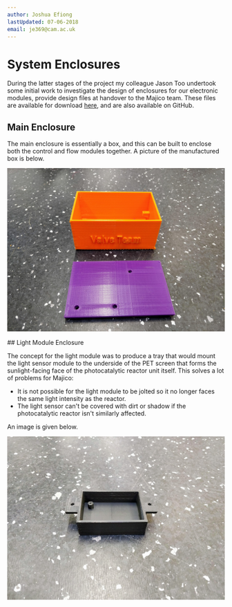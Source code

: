 ```yaml
---
author: Joshua Efiong
lastUpdated: 07-06-2018
email: je369@cam.ac.uk
---
```


# System Enclosures

During the latter stages of the project my colleague Jason Too undertook some initial work to investigate the design of enclosures for our electronic modules, provide design files at handover to the Majico team. These files are available for download [here](/resources/majico_solar_valve_enclosures.zip), and are also available on GitHub.

## Main Enclosure

The main enclosure is essentially a box, and this can be built to enclose both the control and flow modules together. A picture of the manufactured box is below.

![Main Enclosure](https://raw.githubusercontent.com/valveteam/documentation/master/overall/system_enclosures_res/control%20flow%20enclosure.jpg)

## Light Module Enclosure

The concept for the light module was to produce a tray that would mount the light sensor module to the underside of the PET screen that forms the sunlight-facing face of the photocatalytic reactor unit itself. This solves a lot of problems for Majico:

* It is not possible for the light module to be jolted so it no longer faces the same light intensity as the reactor.
* The light sensor can't be covered with dirt or shadow if the photocatalytic reactor isn't similarly affected.

An image is given below.

![Light Sensor Module Enclosure](https://raw.githubusercontent.com/valveteam/documentation/master/overall/system_enclosures_res/light%20enclosure.jpg)
